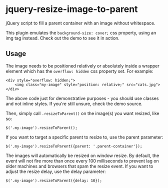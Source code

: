 jquery-resize-image-to-parent
=============================

jQuery script to fill a parent container with an image without whitespace.

This plugin emulates the `background-size: cover;` css property, using an img tag instead. Check out the demo to see it in action.

Usage
-----------

The image needs to be positioned relatively or absolutely inside a wrapper element which has the `overflow: hidden` css property set. For example:

    <div style="overflow: hidden;">
        <img class="my-image" style="position: relative;" src="cats.jpg">
    </div>

The above code just for demonstrative purposes - you should use classes and not inline styles. If you're still unsure, check the demo source.

Then, simply call `.resizeToParent()` on the image(s) you want resized, like so:

    $('.my-image').resizeToParent();

If you want to target a specific parent to resize to, use the parent parameter:

    $('.my-image').resizeToParent({parent: '.parent-container'});

The images will automatically be resized on window resize. By default, the event will not fire more than once every 100 milliseconds to prevent lag on older machines and browsers that spam the resize event. If you want to adjust the resize delay, use the delay parameter:

    $('.my-image').resizeToParent({delay: 10});
